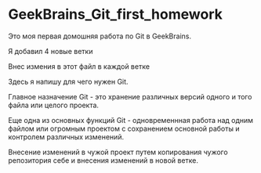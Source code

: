 # GeekBrains_Git_first_homework

Это моя первая домошняя работа по Git в GeekBrains.

Я добавил 4 новые ветки

Внес измения в этот файл в каждой ветке

Здесь я напишу для чего нужен Git. 

Главное назначение Git - это хранение различных версий одного и того файла или целого проекта.

Еще одна из основных функций Git - одновременнная работа над одним файлом или огромным проектом с сохранением основной работы и контролем различных изменений.

Внесение изменений в чужой проект путем копирования чужого репозитория себе и внесения изменений в новой ветке.